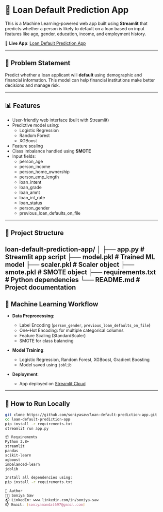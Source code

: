 # 🚀 Loan Default Prediction App

This is a Machine Learning-powered web app built using **Streamlit** that predicts whether a person is likely to default on a loan based on input features like age, gender, education, income, and employment history.

🔗 **Live App**: [Loan Default Prediction App](https://loan-default-prediction-app-53yc8ueok7wgpyb6wmelir.streamlit.app/)

---

## 📌 Problem Statement

Predict whether a loan applicant will **default** using demographic and financial information. This model can help financial institutions make better decisions and manage risk.

---
## 📊 Features

- User-friendly web interface (built with Streamlit)
- Predictive model using:
  - Logistic Regression
  - Random Forest
  - XGBoost
- Feature scaling
- Class imbalance handled using **SMOTE**
- Input fields:
  - person_age 
  - person_income 
  - person_home_ownership
  - person_emp_length
  - loan_intent
  - loan_grade
  - loan_amnt
  - loan_int_rate
  - loan_status
  - person_gender
  - previous_loan_defaults_on_file
---

## 📁 Project Structure

loan-default-prediction-app/
│
├── app.py # Streamlit app script
├── model.pkl # Trained ML model
├── scaler.pkl # Scaler object
├── smote.pkl # SMOTE object
├── requirements.txt # Python dependencies
└── README.md # Project documentation
---

## 🧠 Machine Learning Workflow

- **Data Preprocessing**:
  - Label Encoding (`person_gender`, `previous_loan_defaults_on_file`)
  - One-Hot Encoding: for multiple categorical columns
  - Feature Scaling (StandardScaler)
  - SMOTE for class balancing

- **Model Training**:
  - Logistic Regression, Random Forest, XGBoost, Gradient Boosting
  - Model saved using `joblib`

- **Deployment**:
  - App deployed on [Streamlit Cloud](https://streamlit.io/cloud)

---

## 🚀 How to Run Locally

```bash
git clone https://github.com/soniyasaw/loan-default-prediction-app.git
cd loan-default-prediction-app
pip install -r requirements.txt
streamlit run app.py

📦 Requirements
Python 3.8+
streamlit
pandas
scikit-learn
xgboost
imbalanced-learn
joblib

Install all dependencies using:
pip install -r requirements.txt

📌 Author
👩‍💻 Soniya Saw
📬 LinkedIn: www.linkedin.com/in/soniya-saw
📫 Email: [soniyamandal697@gmail.com]
